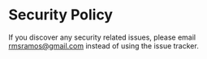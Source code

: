 # Security Policy

If you discover any security related issues, please email rmsramos@gmail.com instead of using the issue tracker.

